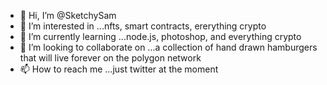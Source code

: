 - 👋 Hi, I’m @SketchySam
- 👀 I’m interested in ...nfts, smart contracts, ererything crypto
- 🌱 I’m currently learning ...node.js, photoshop, and everything crypto
- 💞️ I’m looking to collaborate on ...a collection of hand drawn hamburgers that will live forever on the polygon network
- 📫 How to reach me ...just twitter at the moment

<!---
SketchySam/SketchySam is a ✨ special ✨ repository because its `README.md` (this file) appears on your GitHub profile.
You can click the Preview link to take a look at your changes.
--->
